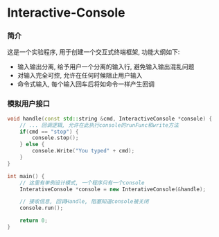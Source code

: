 # Interactive-Console

### 简介

这是一个实验程序, 用于创建一个交互式终端框架, 功能大纲如下:

- 输入输出分离, 给予用户一个分离的输入行, 避免输入输出混乱问题
- 对输入完全可控, 允许在任何时候阻止用户输入
- 命令式输入, 每个输入回车后将如命令一样产生回调

### 模拟用户接口

```cpp
void handle(const std::string &cmd, InteractiveConsole *console) {
    // ... 回调逻辑, 允许在此执行console的runFunc和write方法
    if(cmd == "stop") {
        console.stop();
    } else {
        console.Write("You typed" + cmd);
    }
}

int main() {
    // 这里有单例设计模式, 一个程序只有一个console
    InterativeConsole *console = new InterativeConsole(&handle);

    // 接收信息, 回调Handle, 阻塞知道console被关闭
    console.run();

    return 0;
}

```